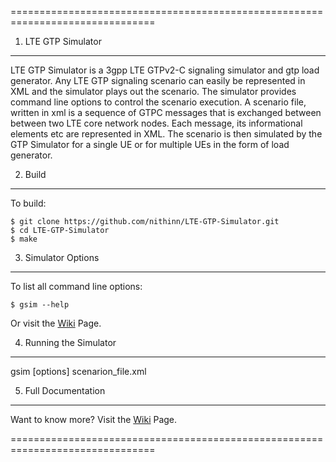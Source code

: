 ===============================================================================
1. LTE GTP Simulator
-------------------------------------------------------------------------------
LTE GTP Simulator is a 3gpp LTE GTPv2-C signaling simulator and gtp load generator. Any LTE GTP signaling scenario can easily be represented in XML and the simulator plays out the scenario. The simulator provides command line options to control the scenario execution. A scenario file, written in xml is a sequence of GTPC messages that is exchanged between between two LTE core network nodes. Each message, its informational elements etc are represented in XML. The scenario is then simulated by the GTP Simulator for a single UE or for multiple UEs in the form of load generator.


2. Build
-------------------------------------------------------------------------------
To build:
```
$ git clone https://github.com/nithinn/LTE-GTP-Simulator.git
$ cd LTE-GTP-Simulator
$ make
```


3. Simulator Options
-------------------------------------------------------------------------------
To list all command line options:
```
$ gsim --help
```
Or visit the [Wiki](https://github.com/nithinn/LTE-GTP-Simulator/wiki) Page.


4. Running the Simulator
-------------------------------------------------------------------------------
gsim [options] scenarion_file.xml


5. Full Documentation
-------------------------------------------------------------------------------
Want to know more? Visit the [Wiki](https://github.com/nithinn/LTE-GTP-Simulator/wiki) Page.

===============================================================================

